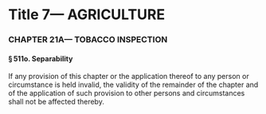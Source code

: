 
# Title 7— AGRICULTURE
### CHAPTER 21A— TOBACCO INSPECTION
#### § 511o. Separability

If any provision of this chapter or the application thereof to any person or circumstance is held invalid, the validity of the remainder of the chapter and of the application of such provision to other persons and circumstances shall not be affected thereby.
